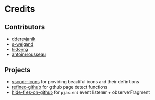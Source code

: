 # Credits

## Contributors

- [dderevjanik](https://github.com/dderevjanik)
- [s-weigand](https://github.com/s-weigand)
- [kidonng](https://github.com/kidonng)
- [antoinerousseau](https://github.com/antoinerousseau)

## Projects

- [vscode-icons](https://github.com/vscode-icons/vscode-icons) for providing beautiful icons and their definitions
- [refined-github](https://github.com/sindresorhus/refined-github/blob/master/src/libs/page-detect.js) for github page detect functions
- [hide-files-on-github](https://github.com/sindresorhus/hide-files-on-github) for `pjax:end` event listener + observerFragment
